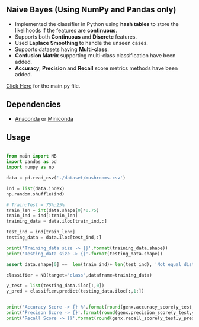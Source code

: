 ## Naive Bayes (Using NumPy and Pandas only)

- Implemented the classifier in Python using **hash tables** to store the likelihoods if the features are **continuous**.
- Supports both **Continuous** and **Discrete** features.
- Used **Laplace Smoothing** to handle the unseen cases.
- Supports datasets having **Multi-class**. 
- **Confusion Matrix** supporting multi-class classification have been added.
- **Accuracy**, **Precision** and **Recall** score metrics methods have been added.

[Click Here](https://github.com/gshashank84/NB/blob/main/NB_main.py) for the main.py file. 

## Dependencies
- [Anaconda](https://www.anaconda.com/download) or [Miniconda](https://conda.io/en/latest/miniconda.html)

## Usage
```python

from main import NB
import pandas as pd
import numpy as np

data = pd.read_csv('./dataset/mushrooms.csv')

ind = list(data.index)
np.random.shuffle(ind)

# Train:Test = 75%:25%
train_len = int(data.shape[0]*0.75)
train_ind = ind[:train_len]
training_data = data.iloc[train_ind,:]

test_ind = ind[train_len:]
testing_data = data.iloc[test_ind,:]

print('Training_data size -> {}'.format(training_data.shape))
print('Testing_data size -> {}'.format(testing_data.shape))

assert data.shape[0] ==  len(train_ind)+ len(test_ind), 'Not equal distribution'

classifier = NB(target='class',dataframe=training_data)

y_test = list(testing_data.iloc[:,0])
y_pred = classifier.predict(testing_data.iloc[:,1:])


print('Accuracy Score -> {} %'.format(round(genx.accuracy_score(y_test,y_pred),3)))
print('Precison Score -> {}'.format(round(genx.precision_score(y_test,y_pred),3)))
print('Recall Score -> {}'.format(round(genx.recall_score(y_test,y_pred),3)))

```






